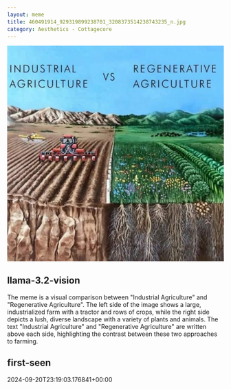 ```yaml
---
layout: meme
title: 460491914_929319899238701_3208373514238743235_n.jpg
category: Aesthetics - Cottagecore
---
```


<div markdown="0"><a href="460491914_929319899238701_3208373514238743235_n.jpg"><img class="photo" src="460491914_929319899238701_3208373514238743235_n.jpg" /></a>

<h2>llama-3.2-vision</h2>
<p title="Llama-3.2-11B is a really good model that probably gets the visual details right but doesn't understand literary or media references, and often fails to accurately represent the physical arrangement of objects and the implied relationships between the objects.">The meme is a visual comparison between &quot;Industrial Agriculture&quot; and &quot;Regenerative Agriculture&quot;. The left side of the image shows a large, industrialized farm with a tractor and rows of crops, while the right side depicts a lush, diverse landscape with a variety of plants and animals. The text &quot;Industrial Agriculture&quot; and &quot;Regenerative Agriculture&quot; are written above each side, highlighting the contrast between these two approaches to farming.</p>

<h2>first-seen</h2>
<p title="Because Git doesn't preserve file modification times, this metadata file contains the file's modification time when it was added to the library.">2024-09-20T23:19:03.176841+00:00</p>

</div>

